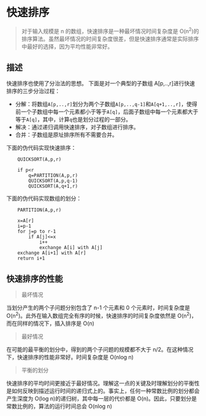 # 快速排序

> 对于输入规模是 n 的数组，快速排序是一种最坏情况时间复杂度是 O(n<sup>2</sup>)的排序算法。虽然最坏情况的时间复杂度很差，但是快速排序通常是实际排序中最好的选择，因为平均性能非常好。

## 描述

快速排序也使用了分治法的思想。
下面是对一个典型的子数组 A[p,..,r]进行快速排序的三步分治过程：

- 分解：将数组`A[p,..,r]`划分为两个子数组`A[p,..,q-1]`和`A[q+1,..,r]`，使得前一个子数组中每一个元素都小于等于`A[q]`，后面子数组中每一个元素都大于等于`A[q]`，其中，计算`q`也是划分过程的一部分。
- 解决：通过递归调用快速排序，对子数组进行排序。
- 合并：子数组是原址排序所有不需要合并。

下面的伪代码实现快速排序：

```auto
    QUICKSORT(A,p,r)

    if p<r
    	q=PARTITION(A,p,r)
    	QUICKSORT(A,p,q-1)
    	QUICKSORT(A,q+1,r)
```

下面的伪代码实现数组的划分：

```auto
    PARTITION(A,p,r)

    x=A[r]
    i=p-1
    for j=p to r-1
    	if A[j]<=x
    		i++
    		exchange A[i] with A[j]
    exchange A[i+1] with A[r]
    return i+1
```

## 快速排序的性能

> 最坏情况

当划分产生的两个子问题分别包含了 n-1 个元素和 0 个元素时，时间复杂度是 O(n<sup>2</sup>)。此外在输入数组完全有序的时候，快速排序的时间复杂度依然是 O(n<sup>2</sup>)，而在同样的情况下，插入排序是 O(n)

> 最好情况

在可能的最平衡的划分中，得到的两个子问题的规模都不大于 n/2。在这种情况下，快速排序的性能非常好。时间复杂度是 O(nlog n)

> 平衡的划分

快速排序的平均时间更接近于最好情况。理解这一点的关键及时理解划分的平衡性是如何反映到描述运行时间的递归式上的。事实上，任何一种常数比例的划分都会产生深度为 O(log n)的递归树，其中每一层的代价都是 O(n)。因此，只要划分是常数比例的，算法的运行时间总会 O(nlog n)
